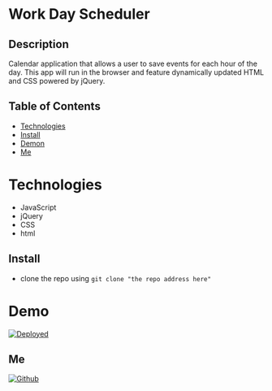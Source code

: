 # Work Day Scheduler

## Description
Calendar application that allows a user to save events for each hour of the day. This app will run in the browser and feature dynamically updated HTML and CSS powered by jQuery.

## Table of Contents

- [Technologies](#Technologies)
- [Install](#Install)
- [Demon](#Demo)
- [Me](#Me)

# Technologies
- JavaScript
- jQuery
- CSS
- html

## Install 
- clone the repo using
```git clone "the repo address here"```


# Demo
[![Deployed](https://img.shields.io/badge/Deployed-App-52A55D.svg)](https://torabis.github.io/WorkDayScheduler/)

## Me
[![Github](https://img.shields.io/badge/Github-Torabis-52A55D.svg)](https://github.com/Torabis)